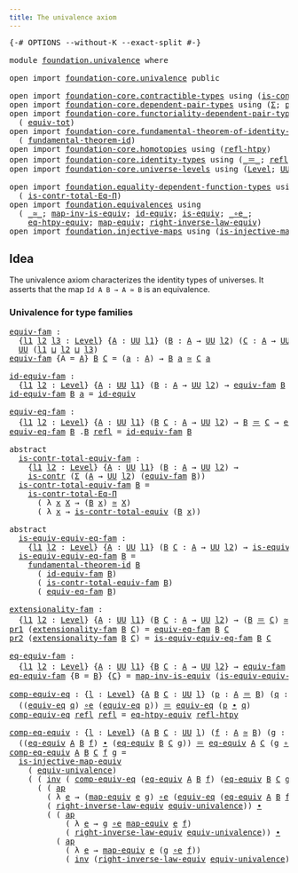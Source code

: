 ```yaml
---
title: The univalence axiom
---
```


<pre class="Agda"><a id="46" class="Symbol">{-#</a> <a id="50" class="Keyword">OPTIONS</a> <a id="58" class="Pragma">--without-K</a> <a id="70" class="Pragma">--exact-split</a> <a id="84" class="Symbol">#-}</a>

<a id="89" class="Keyword">module</a> <a id="96" href="foundation.univalence.html" class="Module">foundation.univalence</a> <a id="118" class="Keyword">where</a>

<a id="125" class="Keyword">open</a> <a id="130" class="Keyword">import</a> <a id="137" href="foundation-core.univalence.html" class="Module">foundation-core.univalence</a> <a id="164" class="Keyword">public</a>

<a id="172" class="Keyword">open</a> <a id="177" class="Keyword">import</a> <a id="184" href="foundation-core.contractible-types.html" class="Module">foundation-core.contractible-types</a> <a id="219" class="Keyword">using</a> <a id="225" class="Symbol">(</a><a id="226" href="foundation-core.contractible-types.html#1006" class="Function">is-contr</a><a id="234" class="Symbol">;</a> <a id="236" href="foundation-core.contractible-types.html#3304" class="Function">is-contr-equiv</a><a id="250" class="Symbol">)</a>
<a id="252" class="Keyword">open</a> <a id="257" class="Keyword">import</a> <a id="264" href="foundation-core.dependent-pair-types.html" class="Module">foundation-core.dependent-pair-types</a> <a id="301" class="Keyword">using</a> <a id="307" class="Symbol">(</a><a id="308" href="foundation-core.dependent-pair-types.html#515" class="Record">Σ</a><a id="309" class="Symbol">;</a> <a id="311" href="foundation-core.dependent-pair-types.html#588" class="InductiveConstructor">pair</a><a id="315" class="Symbol">;</a> <a id="317" href="foundation-core.dependent-pair-types.html#605" class="Field">pr1</a><a id="320" class="Symbol">;</a> <a id="322" href="foundation-core.dependent-pair-types.html#617" class="Field">pr2</a><a id="325" class="Symbol">)</a>
<a id="327" class="Keyword">open</a> <a id="332" class="Keyword">import</a> <a id="339" href="foundation-core.functoriality-dependent-pair-types.html" class="Module">foundation-core.functoriality-dependent-pair-types</a> <a id="390" class="Keyword">using</a>
  <a id="398" class="Symbol">(</a> <a id="400" href="foundation-core.functoriality-dependent-pair-types.html#6817" class="Function">equiv-tot</a><a id="409" class="Symbol">)</a>
<a id="411" class="Keyword">open</a> <a id="416" class="Keyword">import</a> <a id="423" href="foundation-core.fundamental-theorem-of-identity-types.html" class="Module">foundation-core.fundamental-theorem-of-identity-types</a> <a id="477" class="Keyword">using</a>
  <a id="485" class="Symbol">(</a> <a id="487" href="foundation-core.fundamental-theorem-of-identity-types.html#1904" class="Function">fundamental-theorem-id</a><a id="509" class="Symbol">)</a>
<a id="511" class="Keyword">open</a> <a id="516" class="Keyword">import</a> <a id="523" href="foundation-core.homotopies.html" class="Module">foundation-core.homotopies</a> <a id="550" class="Keyword">using</a> <a id="556" class="Symbol">(</a><a id="557" href="foundation-core.homotopies.html#741" class="Function">refl-htpy</a><a id="566" class="Symbol">)</a>
<a id="568" class="Keyword">open</a> <a id="573" class="Keyword">import</a> <a id="580" href="foundation-core.identity-types.html" class="Module">foundation-core.identity-types</a> <a id="611" class="Keyword">using</a> <a id="617" class="Symbol">(</a><a id="618" href="foundation-core.identity-types.html#1865" class="Function Operator">_＝_</a><a id="621" class="Symbol">;</a> <a id="623" href="foundation-core.identity-types.html#1820" class="InductiveConstructor">refl</a><a id="627" class="Symbol">;</a> <a id="629" href="foundation-core.identity-types.html#2425" class="Function Operator">_∙_</a><a id="632" class="Symbol">;</a> <a id="634" href="foundation-core.identity-types.html#2729" class="Function">inv</a><a id="637" class="Symbol">;</a> <a id="639" href="foundation-core.identity-types.html#4003" class="Function">ap</a><a id="641" class="Symbol">)</a>
<a id="643" class="Keyword">open</a> <a id="648" class="Keyword">import</a> <a id="655" href="foundation-core.universe-levels.html" class="Module">foundation-core.universe-levels</a> <a id="687" class="Keyword">using</a> <a id="693" class="Symbol">(</a><a id="694" href="Agda.Primitive.html#597" class="Postulate">Level</a><a id="699" class="Symbol">;</a> <a id="701" href="foundation-core.universe-levels.html#235" class="Primitive">UU</a><a id="703" class="Symbol">;</a> <a id="705" href="Agda.Primitive.html#810" class="Primitive Operator">_⊔_</a><a id="708" class="Symbol">)</a>

<a id="711" class="Keyword">open</a> <a id="716" class="Keyword">import</a> <a id="723" href="foundation.equality-dependent-function-types.html" class="Module">foundation.equality-dependent-function-types</a> <a id="768" class="Keyword">using</a>
  <a id="776" class="Symbol">(</a> <a id="778" href="foundation.equality-dependent-function-types.html#1031" class="Function">is-contr-total-Eq-Π</a><a id="797" class="Symbol">)</a>
<a id="799" class="Keyword">open</a> <a id="804" class="Keyword">import</a> <a id="811" href="foundation.equivalences.html" class="Module">foundation.equivalences</a> <a id="835" class="Keyword">using</a>
  <a id="843" class="Symbol">(</a> <a id="845" href="foundation-core.equivalences.html#1621" class="Function Operator">_≃_</a><a id="848" class="Symbol">;</a> <a id="850" href="foundation-core.equivalences.html#4187" class="Function">map-inv-is-equiv</a><a id="866" class="Symbol">;</a> <a id="868" href="foundation-core.equivalences.html#2494" class="Function">id-equiv</a><a id="876" class="Symbol">;</a> <a id="878" href="foundation-core.equivalences.html#1556" class="Function">is-equiv</a><a id="886" class="Symbol">;</a> <a id="888" href="foundation-core.equivalences.html#7869" class="Function Operator">_∘e_</a><a id="892" class="Symbol">;</a>
    <a id="898" href="foundation.equivalences.html#13421" class="Function">eq-htpy-equiv</a><a id="911" class="Symbol">;</a> <a id="913" href="foundation-core.equivalences.html#1821" class="Function">map-equiv</a><a id="922" class="Symbol">;</a> <a id="924" href="foundation.equivalences.html#15366" class="Function">right-inverse-law-equiv</a><a id="947" class="Symbol">)</a>
<a id="949" class="Keyword">open</a> <a id="954" class="Keyword">import</a> <a id="961" href="foundation.injective-maps.html" class="Module">foundation.injective-maps</a> <a id="987" class="Keyword">using</a> <a id="993" class="Symbol">(</a><a id="994" href="foundation.injective-maps.html#2997" class="Function">is-injective-map-equiv</a><a id="1016" class="Symbol">)</a>
</pre>
## Idea

The univalence axiom characterizes the identity types of universes. It asserts that the map `Id A B → A ≃ B` is an equivalence.

### Univalence for type families

<pre class="Agda"><a id="equiv-fam"></a><a id="1203" href="foundation.univalence.html#1203" class="Function">equiv-fam</a> <a id="1213" class="Symbol">:</a>
  <a id="1217" class="Symbol">{</a><a id="1218" href="foundation.univalence.html#1218" class="Bound">l1</a> <a id="1221" href="foundation.univalence.html#1221" class="Bound">l2</a> <a id="1224" href="foundation.univalence.html#1224" class="Bound">l3</a> <a id="1227" class="Symbol">:</a> <a id="1229" href="Agda.Primitive.html#597" class="Postulate">Level</a><a id="1234" class="Symbol">}</a> <a id="1236" class="Symbol">{</a><a id="1237" href="foundation.univalence.html#1237" class="Bound">A</a> <a id="1239" class="Symbol">:</a> <a id="1241" href="foundation-core.universe-levels.html#235" class="Primitive">UU</a> <a id="1244" href="foundation.univalence.html#1218" class="Bound">l1</a><a id="1246" class="Symbol">}</a> <a id="1248" class="Symbol">(</a><a id="1249" href="foundation.univalence.html#1249" class="Bound">B</a> <a id="1251" class="Symbol">:</a> <a id="1253" href="foundation.univalence.html#1237" class="Bound">A</a> <a id="1255" class="Symbol">→</a> <a id="1257" href="foundation-core.universe-levels.html#235" class="Primitive">UU</a> <a id="1260" href="foundation.univalence.html#1221" class="Bound">l2</a><a id="1262" class="Symbol">)</a> <a id="1264" class="Symbol">(</a><a id="1265" href="foundation.univalence.html#1265" class="Bound">C</a> <a id="1267" class="Symbol">:</a> <a id="1269" href="foundation.univalence.html#1237" class="Bound">A</a> <a id="1271" class="Symbol">→</a> <a id="1273" href="foundation-core.universe-levels.html#235" class="Primitive">UU</a> <a id="1276" href="foundation.univalence.html#1224" class="Bound">l3</a><a id="1278" class="Symbol">)</a> <a id="1280" class="Symbol">→</a>
  <a id="1284" href="foundation-core.universe-levels.html#235" class="Primitive">UU</a> <a id="1287" class="Symbol">(</a><a id="1288" href="foundation.univalence.html#1218" class="Bound">l1</a> <a id="1291" href="Agda.Primitive.html#810" class="Primitive Operator">⊔</a> <a id="1293" href="foundation.univalence.html#1221" class="Bound">l2</a> <a id="1296" href="Agda.Primitive.html#810" class="Primitive Operator">⊔</a> <a id="1298" href="foundation.univalence.html#1224" class="Bound">l3</a><a id="1300" class="Symbol">)</a>
<a id="1302" href="foundation.univalence.html#1203" class="Function">equiv-fam</a> <a id="1312" class="Symbol">{</a><a id="1313" class="Argument">A</a> <a id="1315" class="Symbol">=</a> <a id="1317" href="foundation.univalence.html#1317" class="Bound">A</a><a id="1318" class="Symbol">}</a> <a id="1320" href="foundation.univalence.html#1320" class="Bound">B</a> <a id="1322" href="foundation.univalence.html#1322" class="Bound">C</a> <a id="1324" class="Symbol">=</a> <a id="1326" class="Symbol">(</a><a id="1327" href="foundation.univalence.html#1327" class="Bound">a</a> <a id="1329" class="Symbol">:</a> <a id="1331" href="foundation.univalence.html#1317" class="Bound">A</a><a id="1332" class="Symbol">)</a> <a id="1334" class="Symbol">→</a> <a id="1336" href="foundation.univalence.html#1320" class="Bound">B</a> <a id="1338" href="foundation.univalence.html#1327" class="Bound">a</a> <a id="1340" href="foundation-core.equivalences.html#1621" class="Function Operator">≃</a> <a id="1342" href="foundation.univalence.html#1322" class="Bound">C</a> <a id="1344" href="foundation.univalence.html#1327" class="Bound">a</a>

<a id="id-equiv-fam"></a><a id="1347" href="foundation.univalence.html#1347" class="Function">id-equiv-fam</a> <a id="1360" class="Symbol">:</a>
  <a id="1364" class="Symbol">{</a><a id="1365" href="foundation.univalence.html#1365" class="Bound">l1</a> <a id="1368" href="foundation.univalence.html#1368" class="Bound">l2</a> <a id="1371" class="Symbol">:</a> <a id="1373" href="Agda.Primitive.html#597" class="Postulate">Level</a><a id="1378" class="Symbol">}</a> <a id="1380" class="Symbol">{</a><a id="1381" href="foundation.univalence.html#1381" class="Bound">A</a> <a id="1383" class="Symbol">:</a> <a id="1385" href="foundation-core.universe-levels.html#235" class="Primitive">UU</a> <a id="1388" href="foundation.univalence.html#1365" class="Bound">l1</a><a id="1390" class="Symbol">}</a> <a id="1392" class="Symbol">(</a><a id="1393" href="foundation.univalence.html#1393" class="Bound">B</a> <a id="1395" class="Symbol">:</a> <a id="1397" href="foundation.univalence.html#1381" class="Bound">A</a> <a id="1399" class="Symbol">→</a> <a id="1401" href="foundation-core.universe-levels.html#235" class="Primitive">UU</a> <a id="1404" href="foundation.univalence.html#1368" class="Bound">l2</a><a id="1406" class="Symbol">)</a> <a id="1408" class="Symbol">→</a> <a id="1410" href="foundation.univalence.html#1203" class="Function">equiv-fam</a> <a id="1420" href="foundation.univalence.html#1393" class="Bound">B</a> <a id="1422" href="foundation.univalence.html#1393" class="Bound">B</a>
<a id="1424" href="foundation.univalence.html#1347" class="Function">id-equiv-fam</a> <a id="1437" href="foundation.univalence.html#1437" class="Bound">B</a> <a id="1439" href="foundation.univalence.html#1439" class="Bound">a</a> <a id="1441" class="Symbol">=</a> <a id="1443" href="foundation-core.equivalences.html#2494" class="Function">id-equiv</a>

<a id="equiv-eq-fam"></a><a id="1453" href="foundation.univalence.html#1453" class="Function">equiv-eq-fam</a> <a id="1466" class="Symbol">:</a>
  <a id="1470" class="Symbol">{</a><a id="1471" href="foundation.univalence.html#1471" class="Bound">l1</a> <a id="1474" href="foundation.univalence.html#1474" class="Bound">l2</a> <a id="1477" class="Symbol">:</a> <a id="1479" href="Agda.Primitive.html#597" class="Postulate">Level</a><a id="1484" class="Symbol">}</a> <a id="1486" class="Symbol">{</a><a id="1487" href="foundation.univalence.html#1487" class="Bound">A</a> <a id="1489" class="Symbol">:</a> <a id="1491" href="foundation-core.universe-levels.html#235" class="Primitive">UU</a> <a id="1494" href="foundation.univalence.html#1471" class="Bound">l1</a><a id="1496" class="Symbol">}</a> <a id="1498" class="Symbol">(</a><a id="1499" href="foundation.univalence.html#1499" class="Bound">B</a> <a id="1501" href="foundation.univalence.html#1501" class="Bound">C</a> <a id="1503" class="Symbol">:</a> <a id="1505" href="foundation.univalence.html#1487" class="Bound">A</a> <a id="1507" class="Symbol">→</a> <a id="1509" href="foundation-core.universe-levels.html#235" class="Primitive">UU</a> <a id="1512" href="foundation.univalence.html#1474" class="Bound">l2</a><a id="1514" class="Symbol">)</a> <a id="1516" class="Symbol">→</a> <a id="1518" href="foundation.univalence.html#1499" class="Bound">B</a> <a id="1520" href="foundation-core.identity-types.html#1865" class="Function Operator">＝</a> <a id="1522" href="foundation.univalence.html#1501" class="Bound">C</a> <a id="1524" class="Symbol">→</a> <a id="1526" href="foundation.univalence.html#1203" class="Function">equiv-fam</a> <a id="1536" href="foundation.univalence.html#1499" class="Bound">B</a> <a id="1538" href="foundation.univalence.html#1501" class="Bound">C</a>
<a id="1540" href="foundation.univalence.html#1453" class="Function">equiv-eq-fam</a> <a id="1553" href="foundation.univalence.html#1553" class="Bound">B</a> <a id="1555" class="DottedPattern Symbol">.</a><a id="1556" href="foundation.univalence.html#1553" class="DottedPattern Bound">B</a> <a id="1558" href="foundation-core.identity-types.html#1820" class="InductiveConstructor">refl</a> <a id="1563" class="Symbol">=</a> <a id="1565" href="foundation.univalence.html#1347" class="Function">id-equiv-fam</a> <a id="1578" href="foundation.univalence.html#1553" class="Bound">B</a>

<a id="1581" class="Keyword">abstract</a>
  <a id="is-contr-total-equiv-fam"></a><a id="1592" href="foundation.univalence.html#1592" class="Function">is-contr-total-equiv-fam</a> <a id="1617" class="Symbol">:</a>
    <a id="1623" class="Symbol">{</a><a id="1624" href="foundation.univalence.html#1624" class="Bound">l1</a> <a id="1627" href="foundation.univalence.html#1627" class="Bound">l2</a> <a id="1630" class="Symbol">:</a> <a id="1632" href="Agda.Primitive.html#597" class="Postulate">Level</a><a id="1637" class="Symbol">}</a> <a id="1639" class="Symbol">{</a><a id="1640" href="foundation.univalence.html#1640" class="Bound">A</a> <a id="1642" class="Symbol">:</a> <a id="1644" href="foundation-core.universe-levels.html#235" class="Primitive">UU</a> <a id="1647" href="foundation.univalence.html#1624" class="Bound">l1</a><a id="1649" class="Symbol">}</a> <a id="1651" class="Symbol">(</a><a id="1652" href="foundation.univalence.html#1652" class="Bound">B</a> <a id="1654" class="Symbol">:</a> <a id="1656" href="foundation.univalence.html#1640" class="Bound">A</a> <a id="1658" class="Symbol">→</a> <a id="1660" href="foundation-core.universe-levels.html#235" class="Primitive">UU</a> <a id="1663" href="foundation.univalence.html#1627" class="Bound">l2</a><a id="1665" class="Symbol">)</a> <a id="1667" class="Symbol">→</a>
    <a id="1673" href="foundation-core.contractible-types.html#1006" class="Function">is-contr</a> <a id="1682" class="Symbol">(</a><a id="1683" href="foundation-core.dependent-pair-types.html#515" class="Record">Σ</a> <a id="1685" class="Symbol">(</a><a id="1686" href="foundation.univalence.html#1640" class="Bound">A</a> <a id="1688" class="Symbol">→</a> <a id="1690" href="foundation-core.universe-levels.html#235" class="Primitive">UU</a> <a id="1693" href="foundation.univalence.html#1627" class="Bound">l2</a><a id="1695" class="Symbol">)</a> <a id="1697" class="Symbol">(</a><a id="1698" href="foundation.univalence.html#1203" class="Function">equiv-fam</a> <a id="1708" href="foundation.univalence.html#1652" class="Bound">B</a><a id="1709" class="Symbol">))</a>
  <a id="1714" href="foundation.univalence.html#1592" class="Function">is-contr-total-equiv-fam</a> <a id="1739" href="foundation.univalence.html#1739" class="Bound">B</a> <a id="1741" class="Symbol">=</a>
    <a id="1747" href="foundation.equality-dependent-function-types.html#1031" class="Function">is-contr-total-Eq-Π</a>
      <a id="1773" class="Symbol">(</a> <a id="1775" class="Symbol">λ</a> <a id="1777" href="foundation.univalence.html#1777" class="Bound">x</a> <a id="1779" href="foundation.univalence.html#1779" class="Bound">X</a> <a id="1781" class="Symbol">→</a> <a id="1783" class="Symbol">(</a><a id="1784" href="foundation.univalence.html#1739" class="Bound">B</a> <a id="1786" href="foundation.univalence.html#1777" class="Bound">x</a><a id="1787" class="Symbol">)</a> <a id="1789" href="foundation-core.equivalences.html#1621" class="Function Operator">≃</a> <a id="1791" href="foundation.univalence.html#1779" class="Bound">X</a><a id="1792" class="Symbol">)</a>
      <a id="1800" class="Symbol">(</a> <a id="1802" class="Symbol">λ</a> <a id="1804" href="foundation.univalence.html#1804" class="Bound">x</a> <a id="1806" class="Symbol">→</a> <a id="1808" href="foundation-core.univalence.html#2403" class="Function">is-contr-total-equiv</a> <a id="1829" class="Symbol">(</a><a id="1830" href="foundation.univalence.html#1739" class="Bound">B</a> <a id="1832" href="foundation.univalence.html#1804" class="Bound">x</a><a id="1833" class="Symbol">))</a>

<a id="1837" class="Keyword">abstract</a>
  <a id="is-equiv-equiv-eq-fam"></a><a id="1848" href="foundation.univalence.html#1848" class="Function">is-equiv-equiv-eq-fam</a> <a id="1870" class="Symbol">:</a>
    <a id="1876" class="Symbol">{</a><a id="1877" href="foundation.univalence.html#1877" class="Bound">l1</a> <a id="1880" href="foundation.univalence.html#1880" class="Bound">l2</a> <a id="1883" class="Symbol">:</a> <a id="1885" href="Agda.Primitive.html#597" class="Postulate">Level</a><a id="1890" class="Symbol">}</a> <a id="1892" class="Symbol">{</a><a id="1893" href="foundation.univalence.html#1893" class="Bound">A</a> <a id="1895" class="Symbol">:</a> <a id="1897" href="foundation-core.universe-levels.html#235" class="Primitive">UU</a> <a id="1900" href="foundation.univalence.html#1877" class="Bound">l1</a><a id="1902" class="Symbol">}</a> <a id="1904" class="Symbol">(</a><a id="1905" href="foundation.univalence.html#1905" class="Bound">B</a> <a id="1907" href="foundation.univalence.html#1907" class="Bound">C</a> <a id="1909" class="Symbol">:</a> <a id="1911" href="foundation.univalence.html#1893" class="Bound">A</a> <a id="1913" class="Symbol">→</a> <a id="1915" href="foundation-core.universe-levels.html#235" class="Primitive">UU</a> <a id="1918" href="foundation.univalence.html#1880" class="Bound">l2</a><a id="1920" class="Symbol">)</a> <a id="1922" class="Symbol">→</a> <a id="1924" href="foundation-core.equivalences.html#1556" class="Function">is-equiv</a> <a id="1933" class="Symbol">(</a><a id="1934" href="foundation.univalence.html#1453" class="Function">equiv-eq-fam</a> <a id="1947" href="foundation.univalence.html#1905" class="Bound">B</a> <a id="1949" href="foundation.univalence.html#1907" class="Bound">C</a><a id="1950" class="Symbol">)</a>
  <a id="1954" href="foundation.univalence.html#1848" class="Function">is-equiv-equiv-eq-fam</a> <a id="1976" href="foundation.univalence.html#1976" class="Bound">B</a> <a id="1978" class="Symbol">=</a>
    <a id="1984" href="foundation-core.fundamental-theorem-of-identity-types.html#1904" class="Function">fundamental-theorem-id</a> <a id="2007" href="foundation.univalence.html#1976" class="Bound">B</a>
      <a id="2015" class="Symbol">(</a> <a id="2017" href="foundation.univalence.html#1347" class="Function">id-equiv-fam</a> <a id="2030" href="foundation.univalence.html#1976" class="Bound">B</a><a id="2031" class="Symbol">)</a>
      <a id="2039" class="Symbol">(</a> <a id="2041" href="foundation.univalence.html#1592" class="Function">is-contr-total-equiv-fam</a> <a id="2066" href="foundation.univalence.html#1976" class="Bound">B</a><a id="2067" class="Symbol">)</a>
      <a id="2075" class="Symbol">(</a> <a id="2077" href="foundation.univalence.html#1453" class="Function">equiv-eq-fam</a> <a id="2090" href="foundation.univalence.html#1976" class="Bound">B</a><a id="2091" class="Symbol">)</a>

<a id="extensionality-fam"></a><a id="2094" href="foundation.univalence.html#2094" class="Function">extensionality-fam</a> <a id="2113" class="Symbol">:</a>
  <a id="2117" class="Symbol">{</a><a id="2118" href="foundation.univalence.html#2118" class="Bound">l1</a> <a id="2121" href="foundation.univalence.html#2121" class="Bound">l2</a> <a id="2124" class="Symbol">:</a> <a id="2126" href="Agda.Primitive.html#597" class="Postulate">Level</a><a id="2131" class="Symbol">}</a> <a id="2133" class="Symbol">{</a><a id="2134" href="foundation.univalence.html#2134" class="Bound">A</a> <a id="2136" class="Symbol">:</a> <a id="2138" href="foundation-core.universe-levels.html#235" class="Primitive">UU</a> <a id="2141" href="foundation.univalence.html#2118" class="Bound">l1</a><a id="2143" class="Symbol">}</a> <a id="2145" class="Symbol">(</a><a id="2146" href="foundation.univalence.html#2146" class="Bound">B</a> <a id="2148" href="foundation.univalence.html#2148" class="Bound">C</a> <a id="2150" class="Symbol">:</a> <a id="2152" href="foundation.univalence.html#2134" class="Bound">A</a> <a id="2154" class="Symbol">→</a> <a id="2156" href="foundation-core.universe-levels.html#235" class="Primitive">UU</a> <a id="2159" href="foundation.univalence.html#2121" class="Bound">l2</a><a id="2161" class="Symbol">)</a> <a id="2163" class="Symbol">→</a> <a id="2165" class="Symbol">(</a><a id="2166" href="foundation.univalence.html#2146" class="Bound">B</a> <a id="2168" href="foundation-core.identity-types.html#1865" class="Function Operator">＝</a> <a id="2170" href="foundation.univalence.html#2148" class="Bound">C</a><a id="2171" class="Symbol">)</a> <a id="2173" href="foundation-core.equivalences.html#1621" class="Function Operator">≃</a> <a id="2175" href="foundation.univalence.html#1203" class="Function">equiv-fam</a> <a id="2185" href="foundation.univalence.html#2146" class="Bound">B</a> <a id="2187" href="foundation.univalence.html#2148" class="Bound">C</a>
<a id="2189" href="foundation-core.dependent-pair-types.html#605" class="Field">pr1</a> <a id="2193" class="Symbol">(</a><a id="2194" href="foundation.univalence.html#2094" class="Function">extensionality-fam</a> <a id="2213" href="foundation.univalence.html#2213" class="Bound">B</a> <a id="2215" href="foundation.univalence.html#2215" class="Bound">C</a><a id="2216" class="Symbol">)</a> <a id="2218" class="Symbol">=</a> <a id="2220" href="foundation.univalence.html#1453" class="Function">equiv-eq-fam</a> <a id="2233" href="foundation.univalence.html#2213" class="Bound">B</a> <a id="2235" href="foundation.univalence.html#2215" class="Bound">C</a>
<a id="2237" href="foundation-core.dependent-pair-types.html#617" class="Field">pr2</a> <a id="2241" class="Symbol">(</a><a id="2242" href="foundation.univalence.html#2094" class="Function">extensionality-fam</a> <a id="2261" href="foundation.univalence.html#2261" class="Bound">B</a> <a id="2263" href="foundation.univalence.html#2263" class="Bound">C</a><a id="2264" class="Symbol">)</a> <a id="2266" class="Symbol">=</a> <a id="2268" href="foundation.univalence.html#1848" class="Function">is-equiv-equiv-eq-fam</a> <a id="2290" href="foundation.univalence.html#2261" class="Bound">B</a> <a id="2292" href="foundation.univalence.html#2263" class="Bound">C</a>

<a id="eq-equiv-fam"></a><a id="2295" href="foundation.univalence.html#2295" class="Function">eq-equiv-fam</a> <a id="2308" class="Symbol">:</a>
  <a id="2312" class="Symbol">{</a><a id="2313" href="foundation.univalence.html#2313" class="Bound">l1</a> <a id="2316" href="foundation.univalence.html#2316" class="Bound">l2</a> <a id="2319" class="Symbol">:</a> <a id="2321" href="Agda.Primitive.html#597" class="Postulate">Level</a><a id="2326" class="Symbol">}</a> <a id="2328" class="Symbol">{</a><a id="2329" href="foundation.univalence.html#2329" class="Bound">A</a> <a id="2331" class="Symbol">:</a> <a id="2333" href="foundation-core.universe-levels.html#235" class="Primitive">UU</a> <a id="2336" href="foundation.univalence.html#2313" class="Bound">l1</a><a id="2338" class="Symbol">}</a> <a id="2340" class="Symbol">{</a><a id="2341" href="foundation.univalence.html#2341" class="Bound">B</a> <a id="2343" href="foundation.univalence.html#2343" class="Bound">C</a> <a id="2345" class="Symbol">:</a> <a id="2347" href="foundation.univalence.html#2329" class="Bound">A</a> <a id="2349" class="Symbol">→</a> <a id="2351" href="foundation-core.universe-levels.html#235" class="Primitive">UU</a> <a id="2354" href="foundation.univalence.html#2316" class="Bound">l2</a><a id="2356" class="Symbol">}</a> <a id="2358" class="Symbol">→</a> <a id="2360" href="foundation.univalence.html#1203" class="Function">equiv-fam</a> <a id="2370" href="foundation.univalence.html#2341" class="Bound">B</a> <a id="2372" href="foundation.univalence.html#2343" class="Bound">C</a> <a id="2374" class="Symbol">→</a> <a id="2376" href="foundation.univalence.html#2341" class="Bound">B</a> <a id="2378" href="foundation-core.identity-types.html#1865" class="Function Operator">＝</a> <a id="2380" href="foundation.univalence.html#2343" class="Bound">C</a>
<a id="2382" href="foundation.univalence.html#2295" class="Function">eq-equiv-fam</a> <a id="2395" class="Symbol">{</a><a id="2396" class="Argument">B</a> <a id="2398" class="Symbol">=</a> <a id="2400" href="foundation.univalence.html#2400" class="Bound">B</a><a id="2401" class="Symbol">}</a> <a id="2403" class="Symbol">{</a><a id="2404" href="foundation.univalence.html#2404" class="Bound">C</a><a id="2405" class="Symbol">}</a> <a id="2407" class="Symbol">=</a> <a id="2409" href="foundation-core.equivalences.html#4187" class="Function">map-inv-is-equiv</a> <a id="2426" class="Symbol">(</a><a id="2427" href="foundation.univalence.html#1848" class="Function">is-equiv-equiv-eq-fam</a> <a id="2449" href="foundation.univalence.html#2400" class="Bound">B</a> <a id="2451" href="foundation.univalence.html#2404" class="Bound">C</a><a id="2452" class="Symbol">)</a>
</pre>
<pre class="Agda"><a id="comp-equiv-eq"></a><a id="2467" href="foundation.univalence.html#2467" class="Function">comp-equiv-eq</a> <a id="2481" class="Symbol">:</a> <a id="2483" class="Symbol">{</a><a id="2484" href="foundation.univalence.html#2484" class="Bound">l</a> <a id="2486" class="Symbol">:</a> <a id="2488" href="Agda.Primitive.html#597" class="Postulate">Level</a><a id="2493" class="Symbol">}</a> <a id="2495" class="Symbol">{</a><a id="2496" href="foundation.univalence.html#2496" class="Bound">A</a> <a id="2498" href="foundation.univalence.html#2498" class="Bound">B</a> <a id="2500" href="foundation.univalence.html#2500" class="Bound">C</a> <a id="2502" class="Symbol">:</a> <a id="2504" href="foundation-core.universe-levels.html#235" class="Primitive">UU</a> <a id="2507" href="foundation.univalence.html#2484" class="Bound">l</a><a id="2508" class="Symbol">}</a> <a id="2510" class="Symbol">(</a><a id="2511" href="foundation.univalence.html#2511" class="Bound">p</a> <a id="2513" class="Symbol">:</a> <a id="2515" href="foundation.univalence.html#2496" class="Bound">A</a> <a id="2517" href="foundation-core.identity-types.html#1865" class="Function Operator">＝</a> <a id="2519" href="foundation.univalence.html#2498" class="Bound">B</a><a id="2520" class="Symbol">)</a> <a id="2522" class="Symbol">(</a><a id="2523" href="foundation.univalence.html#2523" class="Bound">q</a> <a id="2525" class="Symbol">:</a> <a id="2527" href="foundation.univalence.html#2498" class="Bound">B</a> <a id="2529" href="foundation-core.identity-types.html#1865" class="Function Operator">＝</a> <a id="2531" href="foundation.univalence.html#2500" class="Bound">C</a><a id="2532" class="Symbol">)</a> <a id="2534" class="Symbol">→</a>
  <a id="2538" class="Symbol">((</a><a id="2540" href="foundation-core.univalence.html#987" class="Function">equiv-eq</a> <a id="2549" href="foundation.univalence.html#2523" class="Bound">q</a><a id="2550" class="Symbol">)</a> <a id="2552" href="foundation-core.equivalences.html#7869" class="Function Operator">∘e</a> <a id="2555" class="Symbol">(</a><a id="2556" href="foundation-core.univalence.html#987" class="Function">equiv-eq</a> <a id="2565" href="foundation.univalence.html#2511" class="Bound">p</a><a id="2566" class="Symbol">))</a> <a id="2569" href="foundation-core.identity-types.html#1865" class="Function Operator">＝</a> <a id="2571" href="foundation-core.univalence.html#987" class="Function">equiv-eq</a> <a id="2580" class="Symbol">(</a><a id="2581" href="foundation.univalence.html#2511" class="Bound">p</a> <a id="2583" href="foundation-core.identity-types.html#2425" class="Function Operator">∙</a> <a id="2585" href="foundation.univalence.html#2523" class="Bound">q</a><a id="2586" class="Symbol">)</a>
<a id="2588" href="foundation.univalence.html#2467" class="Function">comp-equiv-eq</a> <a id="2602" href="foundation-core.identity-types.html#1820" class="InductiveConstructor">refl</a> <a id="2607" href="foundation-core.identity-types.html#1820" class="InductiveConstructor">refl</a> <a id="2612" class="Symbol">=</a> <a id="2614" href="foundation.equivalences.html#13421" class="Function">eq-htpy-equiv</a> <a id="2628" href="foundation-core.homotopies.html#741" class="Function">refl-htpy</a>

<a id="comp-eq-equiv"></a><a id="2639" href="foundation.univalence.html#2639" class="Function">comp-eq-equiv</a> <a id="2653" class="Symbol">:</a> <a id="2655" class="Symbol">{</a><a id="2656" href="foundation.univalence.html#2656" class="Bound">l</a> <a id="2658" class="Symbol">:</a> <a id="2660" href="Agda.Primitive.html#597" class="Postulate">Level</a><a id="2665" class="Symbol">}</a> <a id="2667" class="Symbol">(</a><a id="2668" href="foundation.univalence.html#2668" class="Bound">A</a> <a id="2670" href="foundation.univalence.html#2670" class="Bound">B</a> <a id="2672" href="foundation.univalence.html#2672" class="Bound">C</a> <a id="2674" class="Symbol">:</a> <a id="2676" href="foundation-core.universe-levels.html#235" class="Primitive">UU</a> <a id="2679" href="foundation.univalence.html#2656" class="Bound">l</a><a id="2680" class="Symbol">)</a> <a id="2682" class="Symbol">(</a><a id="2683" href="foundation.univalence.html#2683" class="Bound">f</a> <a id="2685" class="Symbol">:</a> <a id="2687" href="foundation.univalence.html#2668" class="Bound">A</a> <a id="2689" href="foundation-core.equivalences.html#1621" class="Function Operator">≃</a> <a id="2691" href="foundation.univalence.html#2670" class="Bound">B</a><a id="2692" class="Symbol">)</a> <a id="2694" class="Symbol">(</a><a id="2695" href="foundation.univalence.html#2695" class="Bound">g</a> <a id="2697" class="Symbol">:</a> <a id="2699" href="foundation.univalence.html#2670" class="Bound">B</a> <a id="2701" href="foundation-core.equivalences.html#1621" class="Function Operator">≃</a> <a id="2703" href="foundation.univalence.html#2672" class="Bound">C</a><a id="2704" class="Symbol">)</a> <a id="2706" class="Symbol">→</a>
  <a id="2710" class="Symbol">((</a><a id="2712" href="foundation-core.univalence.html#2151" class="Function">eq-equiv</a> <a id="2721" href="foundation.univalence.html#2668" class="Bound">A</a> <a id="2723" href="foundation.univalence.html#2670" class="Bound">B</a> <a id="2725" href="foundation.univalence.html#2683" class="Bound">f</a><a id="2726" class="Symbol">)</a> <a id="2728" href="foundation-core.identity-types.html#2425" class="Function Operator">∙</a> <a id="2730" class="Symbol">(</a><a id="2731" href="foundation-core.univalence.html#2151" class="Function">eq-equiv</a> <a id="2740" href="foundation.univalence.html#2670" class="Bound">B</a> <a id="2742" href="foundation.univalence.html#2672" class="Bound">C</a> <a id="2744" href="foundation.univalence.html#2695" class="Bound">g</a><a id="2745" class="Symbol">))</a> <a id="2748" href="foundation-core.identity-types.html#1865" class="Function Operator">＝</a> <a id="2750" href="foundation-core.univalence.html#2151" class="Function">eq-equiv</a> <a id="2759" href="foundation.univalence.html#2668" class="Bound">A</a> <a id="2761" href="foundation.univalence.html#2672" class="Bound">C</a> <a id="2763" class="Symbol">(</a><a id="2764" href="foundation.univalence.html#2695" class="Bound">g</a> <a id="2766" href="foundation-core.equivalences.html#7869" class="Function Operator">∘e</a> <a id="2769" href="foundation.univalence.html#2683" class="Bound">f</a><a id="2770" class="Symbol">)</a>
<a id="2772" href="foundation.univalence.html#2639" class="Function">comp-eq-equiv</a> <a id="2786" href="foundation.univalence.html#2786" class="Bound">A</a> <a id="2788" href="foundation.univalence.html#2788" class="Bound">B</a> <a id="2790" href="foundation.univalence.html#2790" class="Bound">C</a> <a id="2792" href="foundation.univalence.html#2792" class="Bound">f</a> <a id="2794" href="foundation.univalence.html#2794" class="Bound">g</a> <a id="2796" class="Symbol">=</a>
  <a id="2800" href="foundation.injective-maps.html#2997" class="Function">is-injective-map-equiv</a>
    <a id="2827" class="Symbol">(</a> <a id="2829" href="foundation-core.univalence.html#2255" class="Function">equiv-univalence</a><a id="2845" class="Symbol">)</a>
    <a id="2851" class="Symbol">(</a> <a id="2853" class="Symbol">(</a> <a id="2855" href="foundation-core.identity-types.html#2729" class="Function">inv</a> <a id="2859" class="Symbol">(</a> <a id="2861" href="foundation.univalence.html#2467" class="Function">comp-equiv-eq</a> <a id="2875" class="Symbol">(</a><a id="2876" href="foundation-core.univalence.html#2151" class="Function">eq-equiv</a> <a id="2885" href="foundation.univalence.html#2786" class="Bound">A</a> <a id="2887" href="foundation.univalence.html#2788" class="Bound">B</a> <a id="2889" href="foundation.univalence.html#2792" class="Bound">f</a><a id="2890" class="Symbol">)</a> <a id="2892" class="Symbol">(</a><a id="2893" href="foundation-core.univalence.html#2151" class="Function">eq-equiv</a> <a id="2902" href="foundation.univalence.html#2788" class="Bound">B</a> <a id="2904" href="foundation.univalence.html#2790" class="Bound">C</a> <a id="2906" href="foundation.univalence.html#2794" class="Bound">g</a><a id="2907" class="Symbol">)))</a> <a id="2911" href="foundation-core.identity-types.html#2425" class="Function Operator">∙</a>
      <a id="2919" class="Symbol">(</a> <a id="2921" class="Symbol">(</a> <a id="2923" href="foundation-core.identity-types.html#4003" class="Function">ap</a>
        <a id="2934" class="Symbol">(</a> <a id="2936" class="Symbol">λ</a> <a id="2938" href="foundation.univalence.html#2938" class="Bound">e</a> <a id="2940" class="Symbol">→</a> <a id="2942" class="Symbol">(</a><a id="2943" href="foundation-core.equivalences.html#1821" class="Function">map-equiv</a> <a id="2953" href="foundation.univalence.html#2938" class="Bound">e</a> <a id="2955" href="foundation.univalence.html#2794" class="Bound">g</a><a id="2956" class="Symbol">)</a> <a id="2958" href="foundation-core.equivalences.html#7869" class="Function Operator">∘e</a> <a id="2961" class="Symbol">(</a><a id="2962" href="foundation-core.univalence.html#987" class="Function">equiv-eq</a> <a id="2971" class="Symbol">(</a><a id="2972" href="foundation-core.univalence.html#2151" class="Function">eq-equiv</a> <a id="2981" href="foundation.univalence.html#2786" class="Bound">A</a> <a id="2983" href="foundation.univalence.html#2788" class="Bound">B</a> <a id="2985" href="foundation.univalence.html#2792" class="Bound">f</a><a id="2986" class="Symbol">)))</a>
        <a id="2998" class="Symbol">(</a> <a id="3000" href="foundation.equivalences.html#15366" class="Function">right-inverse-law-equiv</a> <a id="3024" href="foundation-core.univalence.html#2255" class="Function">equiv-univalence</a><a id="3040" class="Symbol">))</a> <a id="3043" href="foundation-core.identity-types.html#2425" class="Function Operator">∙</a>
        <a id="3053" class="Symbol">(</a> <a id="3055" class="Symbol">(</a> <a id="3057" href="foundation-core.identity-types.html#4003" class="Function">ap</a>
            <a id="3072" class="Symbol">(</a> <a id="3074" class="Symbol">λ</a> <a id="3076" href="foundation.univalence.html#3076" class="Bound">e</a> <a id="3078" class="Symbol">→</a> <a id="3080" href="foundation.univalence.html#2794" class="Bound">g</a> <a id="3082" href="foundation-core.equivalences.html#7869" class="Function Operator">∘e</a> <a id="3085" href="foundation-core.equivalences.html#1821" class="Function">map-equiv</a> <a id="3095" href="foundation.univalence.html#3076" class="Bound">e</a> <a id="3097" href="foundation.univalence.html#2792" class="Bound">f</a><a id="3098" class="Symbol">)</a>
            <a id="3112" class="Symbol">(</a> <a id="3114" href="foundation.equivalences.html#15366" class="Function">right-inverse-law-equiv</a> <a id="3138" href="foundation-core.univalence.html#2255" class="Function">equiv-univalence</a><a id="3154" class="Symbol">))</a> <a id="3157" href="foundation-core.identity-types.html#2425" class="Function Operator">∙</a>
          <a id="3169" class="Symbol">(</a> <a id="3171" href="foundation-core.identity-types.html#4003" class="Function">ap</a>
            <a id="3186" class="Symbol">(</a> <a id="3188" class="Symbol">λ</a> <a id="3190" href="foundation.univalence.html#3190" class="Bound">e</a> <a id="3192" class="Symbol">→</a> <a id="3194" href="foundation-core.equivalences.html#1821" class="Function">map-equiv</a> <a id="3204" href="foundation.univalence.html#3190" class="Bound">e</a> <a id="3206" class="Symbol">(</a><a id="3207" href="foundation.univalence.html#2794" class="Bound">g</a> <a id="3209" href="foundation-core.equivalences.html#7869" class="Function Operator">∘e</a> <a id="3212" href="foundation.univalence.html#2792" class="Bound">f</a><a id="3213" class="Symbol">))</a>
            <a id="3228" class="Symbol">(</a> <a id="3230" href="foundation-core.identity-types.html#2729" class="Function">inv</a> <a id="3234" class="Symbol">(</a><a id="3235" href="foundation.equivalences.html#15366" class="Function">right-inverse-law-equiv</a> <a id="3259" href="foundation-core.univalence.html#2255" class="Function">equiv-univalence</a><a id="3275" class="Symbol">))))))</a>
</pre>